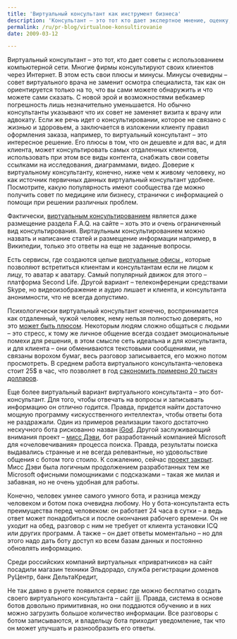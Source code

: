 ```yaml
---
title: 'Виртуальный консультант как инструмент бизнеса'
description: 'Консультант – это тот кто дает экспертное мнение, оценку, совет. Виртуальный – значит созданный компьютерными средствами, или существующий на базе компьютерных и сетевых технологий.'
permalink: /ru/pr-blog/virtualnoe-konsultirovanie
date: 2009-03-12

---
```


Виртуальный консультант – это тот, кто дает советы с использованием компьютерной сети. Многие фирмы консультируют своих клиентов через Интернет. В этом есть свои плюсы и минусы. Минусы очевидны – совет виртуального врача не заменит осмотра специалиста, так как он ориентируется только на то, что вы сами можете обнаружить и что можете сами сказать. С новой эрой  и возможностями вебкамер погрешность лишь незначительно уменьшается. Но обычно консультанты указывают что их совет не заменяет визита к врачу или адвокату. Если же речь идет о консультировании, которое не связано с жизнью и здоровьем, а заключается в изложении клиенту правил оформления заказа, например, то виртуальный консультант – это интересное решение. Его плюсы в том, что он дешевле и для вас, и для клиента, может консультировать самых отдаленных клиентов,  использовать при этом все виды контента, снабжать свои советы ссылками на исследования, диаграммами, видео. Доверие к виртуальному консультанту, конечно, ниже чем к живому человеку, но как источник первичных данных виртуальный консультант удобнее. Посмотрите, какую популярность имеют сообщества где можно получить совет по медицине или бизнесу, странички с информацией о помощи при решении различных проблем.

Фактически, <a href="https://blog.thevcf.com/2008/11/06/what-is-virtual-consulting/">виртуальным консультированием</a> является даже размещение раздела F.A.Q. на сайте – хоть это и очень ограниченный вид консультирования. Виртаульным консультированием можно назвать и написание статей и размещение информации например, в  Википедии, только это ответы на еще не заданные вопросы.

Есть сервисы, где создаются целые <a href="https://www.vrworkplace.com/">виртуальные офисы </a>, которые позволяют встретиться клиентам и консультантам если не лицом к лицу, то аватар к аватару. Самый популярный движок для этого – платформа Second Life. Другой вариант – телеконференции средствами Skype, но видеоизображение и аудио лишает и клиента, и консультанта  анонимности, что не всегда допустимо.

Психологически виртуальный консультант конечно, воспринимается как отдаленный, чужой человек, нему нельзя полностью доверять, но это <a href="https://www.consultingpulse.com/2008/01/5-quick-questions-consulting-20.html">может быть плюсом</a>. Некоторым людям сложно общаться с людьми – это стресс, к тому же личное общение всегда создает эмоциональные помехи для решения, в этом смысле сеть идеальна и для консультанта, и для клиента – они обмениваются текстовыми сообщениями, не связаны ворохом бумаг, весь разговор записывается, его можно потом просмотреть. В среднем работа виртуального консультанта-человека стоит 25$ в час, что позволяет в год <a href="https://www.bukisa.com/articles/7988_are-you-a-small-business-owner-entrepreneur-or-nonprofit-perplexed-between-hiring-a-temp-or-a-virtual-consultant">сэкономить примерно 20 тысяч долларов</a>.

Еще более виртуальный вариант виртуального консультанта – это бот-консультант. Для того, чтобы отвечать на вопросы и записывать информацию он отлично годится. Правда, придется найти достаточно мощную программу «искусственного интеллекта», чтобы ответы бота не раздражали. Один из примеров реализации такого достаточно нескучного бота рискованно назван <a href="https://www.alicebot.org/igod/">iGod</a>. Другой заслуживающий внимания проект – <a href="https://www.technologymadness.com/?p=222/">мисс Дэви</a>, бот разработанный компанией Microsoft для «очеловечивания» процесса поиска. Правда, результаты поиска выдавались странные и не всегда релевантные, но удовольствие общения с ботом того стоило. К сожалению, сейчас <a href="https://www.msdewey.com/">проект закрыт</a>. Мисс Дэви была логичным продолжением разработанных тем же Microsoft офисными помощниками с подсказками – такая же милая и забавная, но не очень удобная для работы.

Конечно, человек умнее самого умного бота, и разница между человеком и ботом пока очевидна любому. Но у бота-консультанта есть преимущества перед человеком: он работает 24 часа в сутки – а ведь ответ может понадобиться и после окончания рабочего времени. Он не уходит на обед, разговор с ним не требует от клиента установки ICQ или других программ. А также – он дает ответы моментально – но для этого надо дать боту доступ ко всем базам данных и постоянно обновлять информацию.

Среди российских компаний виртуальных «привратников» на сайт посадили магазин техники Эльдорадо, служба регистрации доменов РуЦентр,  банк ДельтаКредит,

Не так давно в рунете появился сервис где можно бесплатно создать своего виртуального консультанта – сайт <a href="https://iii.ru/">iii</a>. Правда, система в основе ботов довольно примитивная, но они поддаются обучению и в них можно загрузить большое количество информации. Все разговоры с ботом записываются, и владельцу бота приходит уведомление, так что он может улучшать и разнообразить его ответы.

